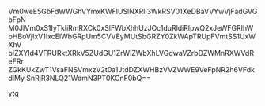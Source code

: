 Vm0weE5GbFdWWGhVYmxKWFlUSlNXRll3WkRSV01XeDBaVVYwVjFadGVGbFpN
M0JIVm0xS1IyTkliRmRXCk0xSlFWbXhhUzJOc1duRldiRlpwQ2xJeWFGRlhW
bHBoVjIxV1IxcElWbGRpUm5CVVEyMUtSbGRZY0ZkWApTRUpFVmtSS1UxWXhV
blZXYld4VFRURktXRkV5ZUdGU1ZrWlZWbXhLVGdwaVZrbDZWMnRXWVdReFRr
ZGkKUkZwT1VsaFNSVmxzV2t0a1JtdDZXWHBzVVZWWE9VeFpNR2h6VFdkdlMy
SnRjR3NLQ21WdmN3PT0KCnF0bQ==

ytg